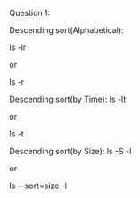 Question 1:

Descending sort(Alphabetical):


ls -lr


or


ls -r



Descending sort(by Time):
ls -lt


or


ls -t



Descending sort(by Size):
ls -S -l


or


ls --sort=size -l



